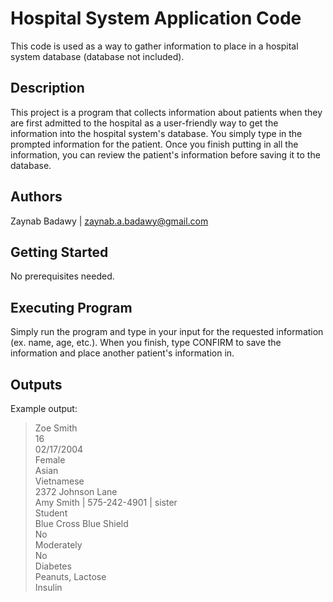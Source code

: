 # Hospital System Application Code
This code is used as a way to gather information to place in a hospital system database (database not included).

## Description
This project is a program that collects information about patients when they are first admitted to the hospital as a user-friendly way to get the information into the hospital system's database. You simply type in the prompted information for the patient. Once you finish putting in all the information, you can review the patient's information before saving it to the database.

## Authors
Zaynab Badawy  |  zaynab.a.badawy@gmail.com

## Getting Started
No prerequisites needed.

## Executing Program
Simply run the program and type in your input for the requested information (ex. name, age, etc.). When you finish, type CONFIRM to save the information and place another patient's information in.

## Outputs
Example output:

> Zoe Smith <br>
> 16 <br>
> 02/17/2004 <br>
> Female <br>
> Asian <br>
> Vietnamese <br>
> 2372 Johnson Lane <br>
> Amy Smith | 575-242-4901 | sister <br>
> Student <br>
> Blue Cross Blue Shield <br> 
> No <br>
> Moderately <br>
> No <br>
> Diabetes <br>
> Peanuts, Lactose <br>
> Insulin <br>
